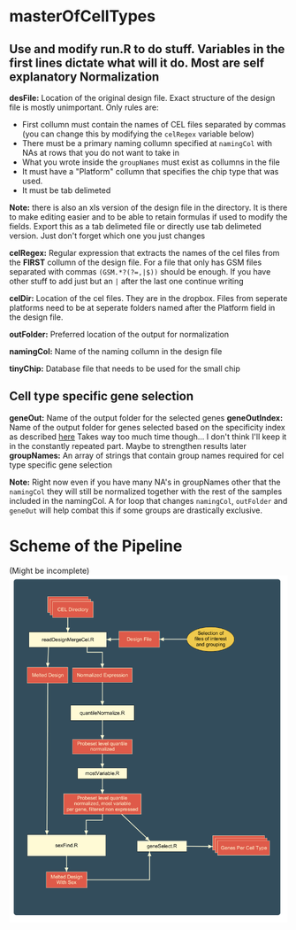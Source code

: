 masterOfCellTypes
=================

Use and modify run.R to do stuff. Variables in the first lines dictate what will it do. Most are self explanatory
Normalization
-----
**desFile:** Location of the original design file. Exact structure of the design file is mostly unimportant. Only rules are:
* First collumn must contain the names of CEL files separated by commas (you can change this by modifying the `celRegex` variable below)
* There must be a primary naming collumn specified at `namingCol` with NAs at rows that you do not want to take in
* What you wrote inside the `groupNames` must exist as collumns in the file
* It must have a "Platform" collumn that specifies the chip type that was used.
* It must be tab delimeted

**Note:** there is also an xls version of the design file in the directory. It is there to make editing easier and to be able to retain formulas if used to modify the fields. Export this as a tab delimeted file or directly use tab delimeted version. Just don't forget which one you just changes

**celRegex:** Regular expression that extracts the names of the cel files from the **FIRST** collumn of the design file. For a file that only has GSM files separated with commas `(GSM.*?(?=,|$))` should be enough. If you have other stuff to add just but an `|` after the last one continue writing

**celDir:** Location of the cel files. They are in the dropbox. Files from seperate platforms need to be at seperate folders named after the Platform field in the design file.

**outFolder:** Preferred location of the output for normalization

**namingCol:** Name of the naming collumn in the design file

**tinyChip:** Database file that needs to be used for the small chip

Cell type specific gene selection
---------

**geneOut:**  Name of the output folder for the selected genes
**geneOutIndex:** Name of the output folder for genes selected based on the specificity index as described [here](https://www.landesbioscience.com/journals/systemsbiomedicine/article/25630/) Takes way too much time though... I don't think I'll keep it in the constantly repeated part. Maybe to strengthen results later
**groupNames:** An array of strings that contain group names required for cel type specific gene selection

**Note:** Right now even if you have many NA's in groupNames other that the `namingCol` they will still be normalized together with the rest of the samples included in the namingCol. A for loop that changes `namingCol`, `outFolder` and `geneOut` will help combat this if some groups are drastically exclusive.

Scheme of the Pipeline
=====================
(Might be incomplete)
![A display of epicness](images/pipeline.png)